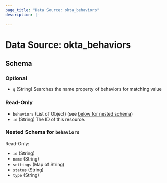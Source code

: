 ```yaml
---
page_title: "Data Source: okta_behaviors"
description: |-
  
---
```


# Data Source: okta_behaviors





<!-- schema generated by tfplugindocs -->
## Schema

### Optional

- `q` (String) Searches the name property of behaviors for matching value

### Read-Only

- `behaviors` (List of Object) (see [below for nested schema](#nestedatt--behaviors))
- `id` (String) The ID of this resource.

<a id="nestedatt--behaviors"></a>
### Nested Schema for `behaviors`

Read-Only:

- `id` (String)
- `name` (String)
- `settings` (Map of String)
- `status` (String)
- `type` (String)



